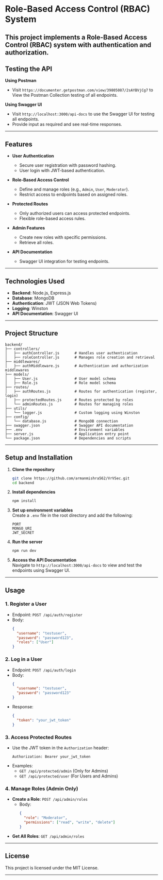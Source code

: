 # Role-Based Access Control (RBAC) System

This project implements a **Role-Based Access Control (RBAC)** system with authentication and authorization.
---

## **Testing the API**

**Using Postman**
- Visit `https://documenter.getpostman.com/view/39805087/2sAYBVjCg7` to View the Postman Collection testing of all endpoints.

**Using Swagger UI**
- Visit `http://localhost:3000/api-docs` to use the Swagger UI for testing all endpoints.
- Provide input as required and see real-time responses.

---

## **Features**

- **User Authentication**  
  - Secure user registration with password hashing.
  - User login with JWT-based authentication.
  
- **Role-Based Access Control**  
  - Define and manage roles (e.g., `Admin`, `User`, `Moderator`).
  - Restrict access to endpoints based on assigned roles.
  
- **Protected Routes**  
  - Only authorized users can access protected endpoints.
  - Flexible role-based access rules.

- **Admin Features**  
  - Create new roles with specific permissions.
  - Retrieve all roles.

- **API Documentation**  
  - Swagger UI integration for testing endpoints.

---

## **Technologies Used**

- **Backend**: Node.js, Express.js
- **Database**: MongoDB
- **Authentication**: JWT (JSON Web Tokens)
- **Logging**: Winston
- **API Documentation**: Swagger UI

---

## **Project Structure**

```
backend/
├── controllers/
│   ├── authController.js       # Handles user authentication
│   ├── roleController.js       # Manages role creation and retrieval
├── middlewares/
│   ├── authMiddleware.js       # Authentication and authorization middlewares
├── models/
│   ├── User.js                 # User model schema
│   ├── Role.js                 # Role model schema
├── routes/
│   ├── authRoutes.js           # Routes for authentication (register, login)
│   ├── protectedRoutes.js      # Routes protected by roles
│   └── adminRoutes.js          # Routes for managing roles
├── utils/
│   └── logger.js               # Custom logging using Winston
├── config/
│   └── database.js             # MongoDB connection
├── swagger.json                # Swagger API documentation
├── .env                        # Environment variables
├── server.js                   # Application entry point
└── package.json                # Dependencies and scripts
```

---

## **Setup and Installation**

1. **Clone the repository**
   ```bash
   git clone https://github.com/armanmishra562/VrVSec.git
   cd backend
   ```

2. **Install dependencies**
   ```bash
   npm install
   ```

3. **Set up environment variables**  
   Create a `.env` file in the root directory and add the following:
   ```
   PORT
   MONGO_URI
   JWT_SECRET
   ```

5. **Run the server**  
   ```bash
   npm run dev
   ```

6. **Access the API Documentation**  
   Navigate to `http://localhost:3000/api-docs` to view and test the endpoints using Swagger UI.

---

## **Usage**

### **1. Register a User**
- Endpoint: `POST /api/auth/register`  
- Body:
  ```json
  {
    "username": "testuser",
    "password": "password123",
    "roles": ["User"]
  }
  ```

### **2. Log in a User**
- Endpoint: `POST /api/auth/login`  
- Body:
  ```json
  {
    "username": "testuser",
    "password": "password123"
  }
  ```
- Response:
  ```json
  {
    "token": "your_jwt_token"
  }
  ```

### **3. Access Protected Routes**
- Use the JWT token in the `Authorization` header:  
  ```
  Authorization: Bearer your_jwt_token
  ```
- Examples:
  - `GET /api/protected/admin` (Only for Admins)
  - `GET /api/protected/user` (For Users and Admins)

### **4. Manage Roles (Admin Only)**
- **Create a Role**: `POST /api/admin/roles`  
  - Body:
    ```json
    {
      "role": "Moderator",
      "permissions": ["read", "write", "delete"]
    }
    ```
- **Get All Roles**: `GET /api/admin/roles`

---


## **License**

This project is licensed under the MIT License.

---
